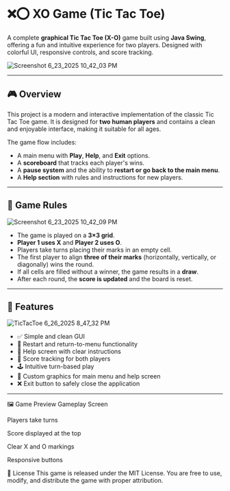 # ❌⭕ XO Game (Tic Tac Toe)

A complete **graphical Tic Tac Toe (X-O)** game built using **Java Swing**, offering a fun and intuitive experience for two players. Designed with colorful UI, responsive controls, and score tracking.

![Screenshot 6_23_2025 10_42_03 PM](https://github.com/user-attachments/assets/ed543f38-26dd-41ea-8a80-7e4562acd85c)

---

## 🎮 Overview

This project is a modern and interactive implementation of the classic Tic Tac Toe game. It is designed for **two human players** and contains a clean and enjoyable interface, making it suitable for all ages.

The game flow includes:
- A main menu with **Play**, **Help**, and **Exit** options.
- A **scoreboard** that tracks each player's wins.
- A **pause system** and the ability to **restart or go back to the main menu**.
- A **Help section** with rules and instructions for new players.

---

## 🧠 Game Rules

![Screenshot 6_23_2025 10_42_09 PM](https://github.com/user-attachments/assets/9602fd84-da07-4a91-99ca-ab0839e9a64b)



- The game is played on a **3×3 grid**.
- **Player 1 uses X** and **Player 2 uses O**.
- Players take turns placing their marks in an empty cell.
- The first player to align **three of their marks** (horizontally, vertically, or diagonally) wins the round.
- If all cells are filled without a winner, the game results in a **draw**.
- After each round, the **score is updated** and the board is reset.

---

## 🧩 Features


![TicTacToe 6_26_2025 8_47_32 PM](https://github.com/user-attachments/assets/e56520e8-98d0-44c2-9533-30d13da1124e)


- ✅ Simple and clean GUI
- 🔁 Restart and return-to-menu functionality
- 🧾 Help screen with clear instructions
- 🎯 Score tracking for both players
- 🕹️ Intuitive turn-based play
- 🎨 Custom graphics for main menu and help screen
- ❌ Exit button to safely close the application

---


🖼️ Game Preview
Gameplay Screen

Players take turns

Score displayed at the top

Clear X and O markings

Responsive buttons


📜 License
This game is released under the MIT License. You are free to use, modify, and distribute the game with proper attribution.






